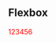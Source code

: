 ## Flexbox

<p style="color: red;">123456</p>
<link rel="stylesheet" href="style.css" />
<div id="demo">

</div>
